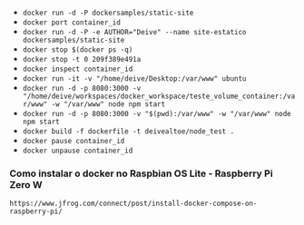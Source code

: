 - ```docker run -d -P dockersamples/static-site```
- ```docker port container_id```
- ```docker run -d -P -e AUTHOR="Deive" --name site-estatico dockersamples/static-site```
- ```docker stop $(docker ps -q)```
- ```docker stop -t 0 209f389e491a```
- ```docker inspect container_id```
- ```docker run -it -v "/home/deive/Desktop:/var/www" ubuntu```
- ```docker run -d -p 8080:3000 -v "/home/deive/workspaces/docker_workspace/teste_volume_container:/var/www" -w "/var/www" node npm start```
- ```docker run -d -p 8080:3000 -v "$(pwd):/var/www" -w "/var/www" node npm start```
- ```docker build -f dockerfile -t deivealtoe/node_test .```
- ```docker pause container_id```
- ```docker unpause container_id```


### Como instalar o docker no Raspbian OS Lite - Raspberry Pi Zero W

```https://www.jfrog.com/connect/post/install-docker-compose-on-raspberry-pi/```
